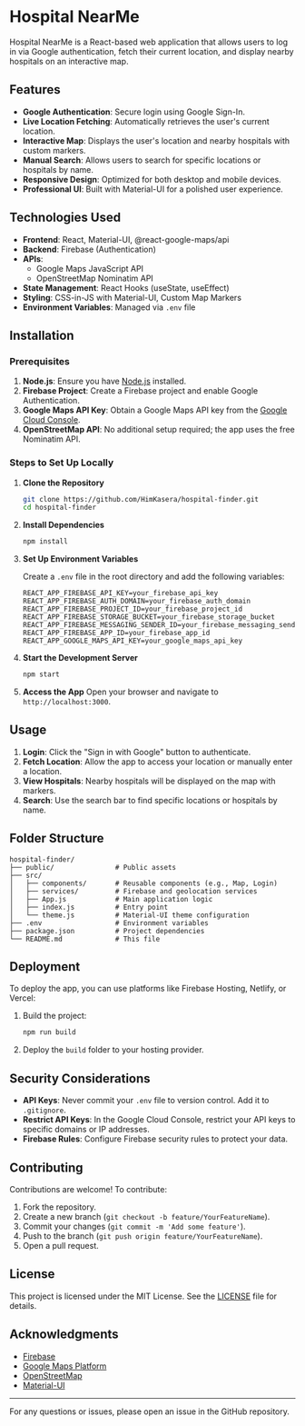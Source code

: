 # Hospital NearMe

Hospital NearMe is a React-based web application that allows users to log in via Google authentication, fetch their current location, and display nearby hospitals on an interactive map. 

## Features

- **Google Authentication**: Secure login using Google Sign-In.
- **Live Location Fetching**: Automatically retrieves the user's current location.
- **Interactive Map**: Displays the user's location and nearby hospitals with custom markers.
- **Manual Search**: Allows users to search for specific locations or hospitals by name.
- **Responsive Design**: Optimized for both desktop and mobile devices.
- **Professional UI**: Built with Material-UI for a polished user experience.

## Technologies Used

- **Frontend**: React, Material-UI, @react-google-maps/api
- **Backend**: Firebase (Authentication)
- **APIs**:
  - Google Maps JavaScript API
  - OpenStreetMap Nominatim API
- **State Management**: React Hooks (useState, useEffect)
- **Styling**: CSS-in-JS with Material-UI, Custom Map Markers
- **Environment Variables**: Managed via `.env` file

## Installation

### Prerequisites

1. **Node.js**: Ensure you have [Node.js](https://nodejs.org/) installed.
2. **Firebase Project**: Create a Firebase project and enable Google Authentication.
3. **Google Maps API Key**: Obtain a Google Maps API key from the [Google Cloud Console](https://console.cloud.google.com/).
4. **OpenStreetMap API**: No additional setup required; the app uses the free Nominatim API.

### Steps to Set Up Locally

1. **Clone the Repository**
   ```bash
   git clone https://github.com/HimKasera/hospital-finder.git
   cd hospital-finder
   ```

2. **Install Dependencies**
   ```bash
   npm install
   ```

3. **Set Up Environment Variables**

   Create a `.env` file in the root directory and add the following variables:
   ```env
   REACT_APP_FIREBASE_API_KEY=your_firebase_api_key
   REACT_APP_FIREBASE_AUTH_DOMAIN=your_firebase_auth_domain
   REACT_APP_FIREBASE_PROJECT_ID=your_firebase_project_id
   REACT_APP_FIREBASE_STORAGE_BUCKET=your_firebase_storage_bucket
   REACT_APP_FIREBASE_MESSAGING_SENDER_ID=your_firebase_messaging_sender_id
   REACT_APP_FIREBASE_APP_ID=your_firebase_app_id
   REACT_APP_GOOGLE_MAPS_API_KEY=your_google_maps_api_key
   ```

4. **Start the Development Server**
   ```bash
   npm start
   ```

5. **Access the App**
   Open your browser and navigate to `http://localhost:3000`.

## Usage

1. **Login**: Click the "Sign in with Google" button to authenticate.
2. **Fetch Location**: Allow the app to access your location or manually enter a location.
3. **View Hospitals**: Nearby hospitals will be displayed on the map with markers.
4. **Search**: Use the search bar to find specific locations or hospitals by name.
   
   

## Folder Structure

```
hospital-finder/
├── public/               # Public assets
├── src/
│   ├── components/       # Reusable components (e.g., Map, Login)
│   ├── services/         # Firebase and geolocation services
│   ├── App.js            # Main application logic
│   ├── index.js          # Entry point
│   └── theme.js          # Material-UI theme configuration
├── .env                  # Environment variables
├── package.json          # Project dependencies
└── README.md             # This file
```

## Deployment

To deploy the app, you can use platforms like Firebase Hosting, Netlify, or Vercel:

1. Build the project:
   ```bash
   npm run build
   ```

2. Deploy the `build` folder to your hosting provider.

## Security Considerations

- **API Keys**: Never commit your `.env` file to version control. Add it to `.gitignore`.
- **Restrict API Keys**: In the Google Cloud Console, restrict your API keys to specific domains or IP addresses.
- **Firebase Rules**: Configure Firebase security rules to protect your data.

## Contributing

Contributions are welcome! To contribute:

1. Fork the repository.
2. Create a new branch (`git checkout -b feature/YourFeatureName`).
3. Commit your changes (`git commit -m 'Add some feature'`).
4. Push to the branch (`git push origin feature/YourFeatureName`).
5. Open a pull request.

## License

This project is licensed under the MIT License. See the [LICENSE](LICENSE) file for details.

## Acknowledgments

- [Firebase](https://firebase.google.com/)
- [Google Maps Platform](https://cloud.google.com/maps-platform/)
- [OpenStreetMap](https://www.openstreetmap.org/)
- [Material-UI](https://mui.com/)

---

For any questions or issues, please open an issue in the GitHub repository.
